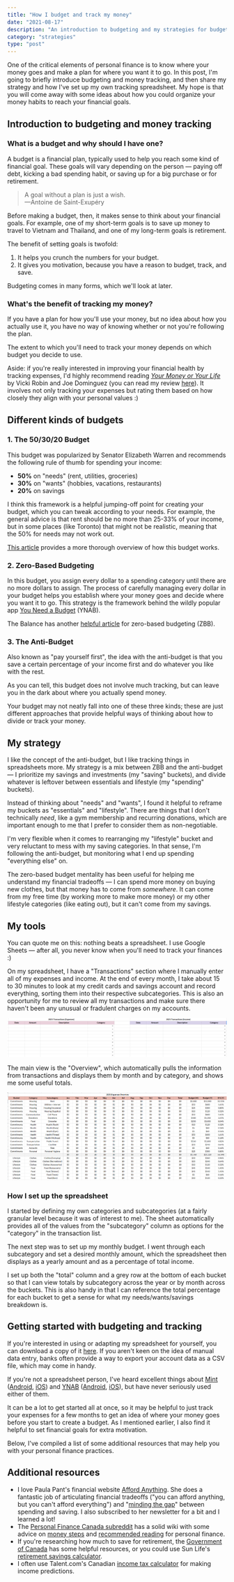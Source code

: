 ```yaml
---
title: "How I budget and track my money"
date: "2021-08-17"
description: "An introduction to budgeting and my strategies for budgeting and tracking my money."
category: "strategies"
type: "post"
---
```


One of the critical elements of personal finance is to know where your money goes and make a plan for where you want it to go. In this post, I'm going to briefly introduce budgeting and money tracking, and then share my strategy and how I've set up my own tracking spreadsheet. My hope is that you will come away with some ideas about how you could organize your money habits to reach your financial goals.

## Introduction to budgeting and money tracking

### What is a budget and why should I have one?

A budget is a financial plan, typically used to help you reach some kind of financial goal. These goals will vary depending on the person — paying off debt, kicking a bad spending habit, or saving up for a big purchase or for retirement.

> A goal without a plan is just a wish.  
> —Antoine de Saint-Exupéry

Before making a budget, then, it makes sense to think about your financial goals. For example, one of my short-term goals is to save up money to travel to Vietnam and Thailand, and one of my long-term goals is retirement.

The benefit of setting goals is twofold:

1. It helps you crunch the numbers for your budget.
2. It gives you motivation, because you have a reason to budget, track, and save.

Budgeting comes in many forms, which we'll look at later.

### What's the benefit of tracking my money?

If you have a plan for how you'll use your money, but no idea about how you actually use it, you have no way of knowing whether or not you're following the plan.

The extent to which you'll need to track your money depends on which budget you decide to use.

Aside: if you're really interested in improving your financial health by tracking expenses, I'd highly recommend reading _[Your Money or Your Life](https://www.goodreads.com/book/show/78428.Your_Money_or_Your_Life)_ by Vicki Robin and Joe Dominguez (you can read my review [here](https://www.juliariec.com/bookshelf/your-money-or-your-life/)). It involves not only tracking your expenses but rating them based on how closely they align with your personal values :)

## Different kinds of budgets

### 1. The 50/30/20 Budget

This budget was popularized by Senator Elizabeth Warren and recommends the following rule of thumb for spending your income:

- **50%** on "needs" (rent, utilities, groceries)
- **30%** on "wants" (hobbies, vacations, restaurants)
- **20%** on savings

I think this framework is a helpful jumping-off point for creating your budget, which you can tweak according to your needs. For example, the general advice is that rent should be no more than 25-33% of your income, but in some places (like Toronto) that might not be realistic, meaning that the 50% for needs may not work out.

[This article](https://www.thebalance.com/the-50-30-20-rule-of-thumb-453922) provides a more thorough overview of how this budget works.

### 2. Zero-Based Budgeting

In this budget, you assign every dollar to a spending category until there are no more dollars to assign. The process of carefully managing every dollar in your budget helps you establish where your money goes and decide where you want it to go. This strategy is the framework behind the wildly popular app [You Need a Budget](https://www.youneedabudget.com/) (YNAB).

The Balance has another [helpful article](https://www.thebalance.com/zero-based-budgeting-5186319) for zero-based budgeting (ZBB).

### 3. The Anti-Budget

Also known as "pay yourself first", the idea with the anti-budget is that you save a certain percentage of your income first and do whatever you like with the rest.

As you can tell, this budget does not involve much tracking, but can leave you in the dark about where you actually spend money.

Your budget may not neatly fall into one of these three kinds; these are just different approaches that provide helpful ways of thinking about how to divide or track your money.

## My strategy

I like the concept of the anti-budget, but I like tracking things in spreadsheets more. My strategy is a mix between ZBB and the anti-budget — I prioritize my savings and investments (my "saving" buckets), and divide whatever is leftover between essentials and lifestyle (my "spending" buckets).

Instead of thinking about "needs" and "wants", I found it helpful to reframe my buckets as "essentials" and "lifestyle". There are things that I don't technically _need_, like a gym membership and recurring donations, which are important enough to me that I prefer to consider them as non-negotiable.

I'm very flexible when it comes to rearranging my "lifestyle" bucket and very reluctant to mess with my saving categories. In that sense, I'm following the anti-budget, but monitoring what I end up spending "everything else" on.

The zero-based budget mentality has been useful for helping me understand my financial tradeoffs — I can spend more money on buying new clothes, but that money has to come from _somewhere_. It can come from my free time (by working more to make more money) or my other lifestyle categories (like eating out), but it can't come from my savings.

## My tools

You can quote me on this: nothing beats a spreadsheet. I use Google Sheets — after all, you never know when you'll need to track your finances :)

On my spreadsheet, I have a "Transactions" section where I manually enter all of my expenses and income. At the end of every month, I take about 15 to 30 minutes to look at my credit cards and savings account and record everything, sorting them into their respective subcategories. This is also an opportunity for me to review all my transactions and make sure there haven't been any unusual or fradulent charges on my accounts.

![Transactions View](../../images/blog/Transactions.png)

The main view is the "Overview", which automatically pulls the information from transactions and displays them by month and by category, and shows me some useful totals.

![Overview](../../images/blog/ExpensesOverview.png)

### How I set up the spreadsheet

I started by defining my own categories and subcategories (at a fairly granular level because it was of interest to me). The sheet automatically provides all of the values from the "subcategory" column as options for the "category" in the transaction list.

The next step was to set up my monthly budget. I went through each subcategory and set a desired monthly amount, which the spreadsheet then displays as a yearly amount and as a percentage of total income.

I set up both the "total" column and a grey row at the bottom of each bucket so that I can view totals by subcategory across the year or by month across the buckets. This is also handy in that I can reference the total percentage for each bucket to get a sense for what my needs/wants/savings breakdown is.

## Getting started with budgeting and tracking

If you're interested in using or adapting my spreadsheet for yourself, you can download a copy of it [here](https://www.buymeacoffee.com/juliariec/e/41116). If you aren't keen on the idea of manual data entry, banks often provide a way to export your account data as a CSV file, which may come in handy.

If you're not a spreadsheet person, I've heard excellent things about [Mint](https://mint.intuit.com/) ([Android](https://play.google.com/store/apps/details?id=com.mint), [iOS](https://apps.apple.com/us/app/mint-personal-finance-money/id300238550)) and [YNAB](https://www.youneedabudget.com/) ([Android](https://play.google.com/store/apps/details?id=com.youneedabudget.evergreen.app), [iOS](https://apps.apple.com/us/app/ynab-you-need-a-budget/id1010865877)), but have never seriously used either of them.

It can be a lot to get started all at once, so it may be helpful to just track your expenses for a few months to get an idea of where your money goes before you start to create a budget. As I mentioned earlier, I also find it helpful to set financial goals for extra motivation.

Below, I've compiled a list of some additional resources that may help you with your personal finance practices.

## Additional resources

- I love Paula Pant's financial website [Afford Anything](https://affordanything.com/start-here/). She does a fantastic job of articulating financial tradeoffs ("you can afford anything, but you can't afford everything") and "[minding the gap](https://affordanything.com/the-most-crucial-money-lesson-in-three-words-mind-the-gap/)" between spending and saving. I also subscribed to her newsletter for a bit and I learned a lot!
- The [Personal Finance Canada subreddit](https://www.reddit.com/r/PersonalFinanceCanada/) has a solid wiki with some advice on [money steps](https://www.reddit.com/r/PersonalFinanceCanada/wiki/money-steps) and [recommended reading](https://www.reddit.com/r/PersonalFinanceCanada/wiki/reading-list) for personal finance.
- If you're researching how much to save for retirement, the [Government of Canada](https://www.canada.ca/en/financial-consumer-agency/services/retirement-planning/money-to-retire.html) has some helpful resources, or you could use Sun Life's [retirement savings calculator](https://www.sunlife.ca/en/tools-and-resources/tools-and-calculators/retirement-savings-calculator/).
- I often use Talent.com's Canadian [income tax calculator](https://ca.talent.com/tax-calculator) for making income predictions.
